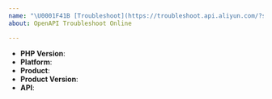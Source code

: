 ```yaml
---
name: "\U0001F41B [Troubleshoot](https://troubleshoot.api.aliyun.com/?source=github_issue)"
about: OpenAPI Troubleshoot Online

---
```


<!--
Thank you for reporting a possible bug.

Please fill in as much of the template below as you can.

PHP Version: output of `php -v`
Platform: output of `uname -a` (UNIX), or version and 32 or 64-bit (Windows)
Product: Which product is used? For example `Ecs`
Product Version: The version of the product, for example `2014-05-26`
API: The API of the product, for example `ActivateRouterInterface`

If possible, please provide code that demonstrates the problem, keeping it as
simple and free of external dependencies as you can.
-->

* **PHP Version**:
* **Platform**:
* **Product**:
* **Product Version**:
* **API**:

<!-- Please provide more details below this comment. -->
